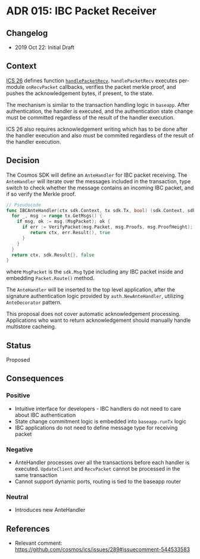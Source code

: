 # ADR 015: IBC Packet Receiver

## Changelog

- 2019 Oct 22: Initial Draft

## Context

[ICS 26](https://github.com/cosmos/ics/tree/master/spec/ics-026-routing-module) defines function [`handlePacketRecv`](https://github.com/cosmos/ics/tree/master/spec/ics-026-routing-module#packet-relay). 
`handlePacketRecv` executes per-module `onRecvPacket` callbacks, verifies the packet merkle proof, and pushes the acknowledgement bytes, if present,
to the state. 

The mechanism is similar to the transaction handling logic in `baseapp`. After authentication, the handler is executed, and 
the authentication state change must be committed regardless of the result of the handler execution. 

ICS 26 also requires acknowledgement writing which has to be done after the handler execution and also must be commited 
regardless of the result of the handler execution.

## Decision

The Cosmos SDK will define an `AnteHandler` for IBC packet receiving. The `AnteHandler` will iterate over the messages included in the 
transaction, type switch to check whether the message contains an incoming IBC packet, and if so verify the Merkle proof.

```go
// Pseudocode
func IBCAnteHandler(ctx sdk.Context, tx sdk.Tx, bool) (sdk.Context, sdk.Result, bool) {
  for _, msg := range tx.GetMsgs() {
    if msg, ok := msg.(MsgPacket); ok {
      if err := VerifyPacket(msg.Packet, msg.Proofs, msg.ProofHeight); err != nil {
         return ctx, err.Result(), true
      }
    }
  }
  return ctx, sdk.Result{}, false
}
```

where `MsgPacket` is the `sdk.Msg` type including any IBC packet inside and embedding `Packet.Route()` method.

The `AnteHandler` will be inserted to the top level application, after the signature authentication logic provided by `auth.NewAnteHandler`, utilizing `AnteDecorator` pattern.

This proposal does not cover automatic acknowledgement processing. Applications who want to return acknowledgement should manually handle multistore cacheing.

## Status

Proposed

## Consequences

### Positive

- Intuitive interface for developers - IBC handlers do not need to care about IBC authentication
- State change commitment logic is embedded into `baseapp.runTx` logic
- IBC applications do not need to define message type for receiving packet

### Negative

- AnteHandler processes over all the transactions before each handler is executed. `UpdateClient` and `RecvPacket` cannot be processed in the same transaction
- Cannot support dynamic ports, routing is tied to the baseapp router

### Neutral

- Introduces new AnteHandler

## References

- Relevant comment: https://github.com/cosmos/ics/issues/289#issuecomment-544533583
